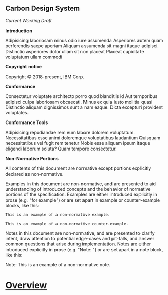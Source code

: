 Carbon Design System
--------------------


_Current Working Draft_

**Introduction**

Adipisicing laboriosam minus odio iure assumenda Asperiores autem quam perferendis saepe aperiam Aliquam assumenda sit magni itaque adipisci. Distinctio asperiores dolor ullam sit non placeat Placeat cupiditate voluptatum ullam commodi

**Copyright notice**

Copyright © 2018-present, IBM Corp.

**Conformance**

Consectetur voluptate architecto porro quod blanditiis id Aut temporibus adipisci culpa laboriosam obcaecati. Minus ex quia iusto mollitia quasi Distinctio aliquam dignissimos sunt a nam eaque. Dicta excepturi provident voluptates.

**Conformance Tools**

Adipisicing repudiandae rem eum labore dolorem voluptatum. Necessitatibus esse animi doloremque voluptatibus laudantium Quisquam necessitatibus vel fugit rem tenetur Nobis esse aliquam ipsum itaque eligendi laborum soluta? Quam tempore consectetur.

**Non-Normative Portions**

All contents of this document are normative except portions explicitly
declared as non-normative.

Examples in this document are non-normative, and are presented to aid
understanding of introduced concepts and the behavior of normative portions of
the specification. Examples are either introduced explicitly in prose
(e.g. "for example") or are set apart in example or counter-example blocks,
like this:

```example
This is an example of a non-normative example.
```

```counter-example
This is an example of a non-normative counter-example.
```

Notes in this document are non-normative, and are presented to clarify intent,
draw attention to potential edge-cases and pit-falls, and answer common
questions that arise during implementation. Notes are either introduced
explicitly in prose (e.g. "Note: ") or are set apart in a note block, like this:

Note: This is an example of a non-normative note.

# [Overview](Section%201%20--%20Overview.md)
